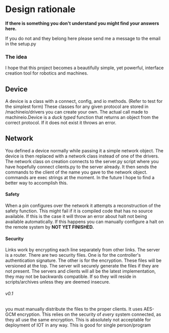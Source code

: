 # Design rationale
**If there is something you don't understand you might find your answers here.**  


If you do not and they belong here please send me a message to the email in the setup.py

### The idea
I hope that this project becomes a beautifully simple, yet powerful, interface creation tool
for robotics and machines.

## Device
A device is a class with a connect, config, and io methods. (Refer to test for the simplest form)
These classes for any given protocol are stored in /machineio/drivers you can create your own.
The actual call made to machineio.Device is a _duck typed_ function that returns an object
from the correct protocol. If it does not exist it throws an error.

## Network
You defined a device normally while passing it a simple network object.
The device is then replaced with a network class instead of one of the drivers.
The network class on creation connects to the server.py script
where you have hopefully connect clients.py to the server already.
It then sends the commands to the client of the name you gave to the network object.
commands are exec strings at the moment.  In the future I hope to find a better way
to accomplish this.  
#### Safety
When a pin configures over the network it attempts a reconstruction
of the safety function. This might fail if it is compiled code that has no source 
available. If this is the case it will throw an error about halt not being
available automatically. If this happens you can manually configure a halt on the
remote system by **NOT YET FINISHED.**
#### Security
Links work by encrypting each line separately from other links. The server is a router.
There are two security files. One is for the controller's authentication signature.
The other is for the encryption. These files will be versioned at the top.
The server will securely generate the files if they are not present.
The servers and clients will all be the latest implementation, they may not be backwards
compatible. If so they will reside in scripts/archives unless they are deemed insecure.
###### v0.1
you must manually distribute the files to the proper clients. It uses AES-GCM encryption. 
This relies on the security of _every_ system connected, as they all use the same encryption.
This is absolutely not acceptable for deployment of IOT in any way. This is good for single 
person/program
